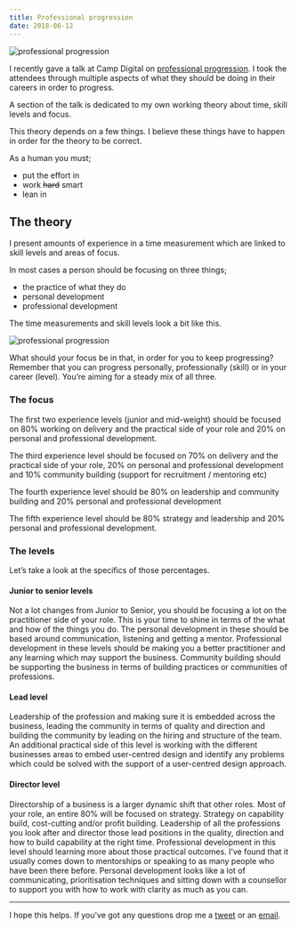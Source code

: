 ```yaml
---
title: Professional progression
date: 2018-06-12
---
```

![professional progression](/images/professional-progression-talk.jpg)

I recently gave a talk at Camp Digital on [professional progression](http://www.gavinelliott.co.uk/talks/professional-progression/). I took the attendees through multiple aspects of what they should be doing in their careers in order to progress. </span>

<span class="s1">A section of the talk is dedicated to my own working theory about time, skill levels and focus. </span>

<span class="s1">This theory depends on a few things. I believe these things have to happen in order for the theory to be correct. </span>

<span class="s1">As a human you must;</span>

- put the effort in
- work <del>hard</del> smart
- lean in

## The theory

<span class="s1">I present amounts of experience in a time measurement which are linked to skill levels and areas of focus.</span>

<span class="s1">In most cases a person should be focusing on three things;</span>

- <span class="s1">the practice of what they do</span>
- <span class="s1">personal development</span>
- <span class="s1">professional development</span>

<span class="s1">The time measurements and skill levels look a bit like this.</span>

![professional progression](/images/personal-development.001.jpeg)

<span class="s1">What should your focus be in that, in order for you to keep progressing? Remember that you can progress personally, professionally (skill) or in your career (level). You’re aiming for a steady mix of all three. </span>

### The focus

<span class="s1">The first two experience levels (junior and mid-weight) should be focused on 80% working on delivery and the practical side of your role and 20% on personal and professional development. </span>

<span class="s1">The third experience level should be focused on 70% on delivery and the practical side of your role, 20% on personal and professional development and 10% community building (support for recruitment / mentoring etc)</span>

<span class="s1">The fourth experience level should be 80% on leadership and community building and 20% personal and professional development</span>

<span class="s1">The fifth experience level should be 80% strategy and leadership and 20% personal and professional development.</span>

### The levels

Let’s take a look at the specifics of those percentages.

#### Junior to senior levels

Not a lot changes from Junior to Senior, you should be focusing a lot on the practitioner side of your role. This is your time to shine in terms of the what and how of the things you do. The personal development in these should be based around communication, listening and getting a mentor. Professional development in these levels should be making you a better practitioner and any learning which may support the business. Community building should be supporting the business in terms of building practices or communities of professions.

#### Lead level

Leadership of the profession and making sure it is embedded across the business, leading the community in terms of quality and direction and building the community by leading on the hiring and structure of the team. An additional practical side of this level is working with the different businesses areas to embed user-centred design and identify any problems which could be solved with the support of a user-centred design approach.

#### Director level

Directorship of a business is a larger dynamic shift that other roles. Most of your role, an entire 80% will be focused on strategy. Strategy on capability build, cost-cutting and/or profit building. Leadership of all the professions you look after and director those lead positions in the quality, direction and how to build capability at the right time. Professional development in this level should learning more about those practical outcomes. I’ve found that it usually comes down to mentorships or speaking to as many people who have been there before. Personal development looks like a lot of communicating, prioritisation techniques and sitting down with a counsellor to support you with how to work with clarity as much as you can.

- - - - - -

I hope this helps. If you’ve got any questions drop me a [tweet](https://twitter.com/gavinelliott) or an [email](http://www.gavinelliott.co.uk/contact/).
